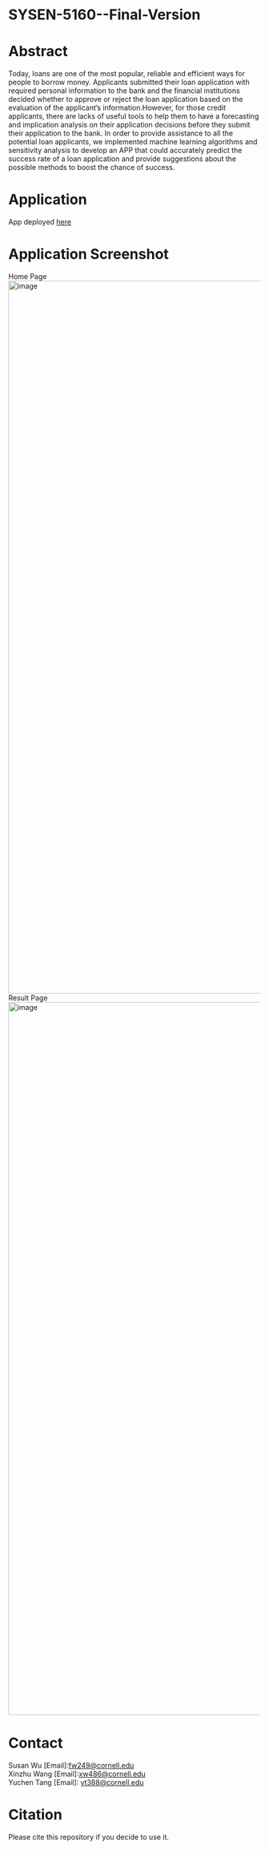 # SYSEN-5160--Final-Version
# Abstract
  Today, loans are one of the most popular, reliable and efficient ways for people to borrow money. Applicants submitted their loan application with required personal information to the bank and the financial institutions decided whether to approve or reject the loan application based on the evaluation of the applicant’s information.However, for those credit applicants, there are lacks of useful tools to help them to have a forecasting and implication analysis on their application decisions before they submit their application to the bank. In order to provide assistance to all the potential loan applicants, we implemented machine learning algorithms and sensitivity analysis to develop an APP that could accurately predict the success rate of a loan application and provide suggestions about the possible methods to boost the chance of success. 

# Application
  App deployed [here](https://share.streamlit.io/kitsusan1998/sysen-5160--final-version/main/app.py)

# Application Screenshot
  Home Page
<img width="1423" alt="image" src="https://user-images.githubusercontent.com/91804679/169677815-8e75d98c-e73b-45a1-a94d-73d5059c88c5.png">\
  Result Page
<img width="1423" alt="image" src="https://user-images.githubusercontent.com/91804679/169677915-8ae9139b-dcf4-438f-8c73-3b894a92cb6e.png">

# Contact
  Susan Wu [Email]:fw249@cornell.edu\
Xinzhu Wang [Email]:xw486@cornell.edu\
Yuchen Tang [Email]: yt388@cornell.edu
  
# Citation
 Please cite this repository if you decide to use it.
